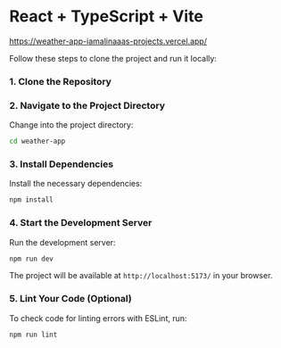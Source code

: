 
# React + TypeScript + Vite
https://weather-app-iamalinaaas-projects.vercel.app/

Follow these steps to clone the project and run it locally:

### 1. Clone the Repository
### 2. Navigate to the Project Directory
Change into the project directory:

```bash
cd weather-app
```

### 3. Install Dependencies
Install the necessary dependencies:

```bash
npm install
```

### 4. Start the Development Server
Run the development server:

```bash
npm run dev
```

The project will be available at `http://localhost:5173/` in your browser.  

### 5. Lint Your Code (Optional)
To check code for linting errors with ESLint, run:

```bash
npm run lint
```


